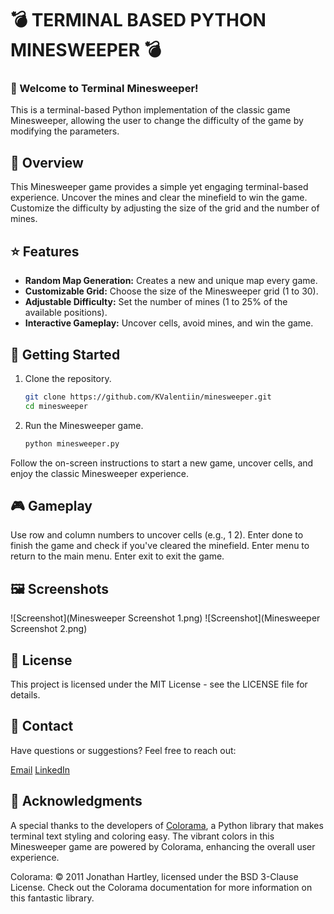 
# :bomb: TERMINAL BASED PYTHON MINESWEEPER :bomb:


### :wave: Welcome to Terminal Minesweeper!

This is a terminal-based Python implementation of the classic game Minesweeper, allowing the user to change the difficulty of the game by modifying the parameters.


## 🔎 Overview

This Minesweeper game provides a simple yet engaging terminal-based experience. Uncover the mines and clear the minefield to win the game. Customize the difficulty by adjusting the size of the grid and the number of mines.

## :star: Features

- **Random Map Generation:** Creates a new and unique map every game.
- **Customizable Grid:** Choose the size of the Minesweeper grid (1 to 30).
- **Adjustable Difficulty:** Set the number of mines (1 to 25% of the available positions).
- **Interactive Gameplay:** Uncover cells, avoid mines, and win the game.

## :rocket: Getting Started

1. Clone the repository.
   ```bash
   git clone https://github.com/KValentiin/minesweeper.git
   cd minesweeper
    ```

2. Run the Minesweeper game.

    ```bash
    python minesweeper.py
    ```

Follow the on-screen instructions to start a new game, uncover cells, and enjoy the classic Minesweeper experience.

## :video_game: Gameplay

Use row and column numbers to uncover cells (e.g., 1 2).
Enter done to finish the game and check if you've cleared the minefield.
Enter menu to return to the main menu.
Enter exit to exit the game.

## :framed_picture: Screenshots

![Screenshot](Minesweeper Screenshot 1.png) ![Screenshot](Minesweeper Screenshot 2.png)

## 	:page_facing_up: License

This project is licensed under the MIT License - see the LICENSE file for details.

## :fax: Contact
Have questions or suggestions? Feel free to reach out:

[Email](kvalentin95@gmail.com)
[LinkedIn](https://www.linkedin.com/in/valentin-kalanyos-00a245199/)


## :pray: Acknowledgments

A special thanks to the developers of [Colorama](https://pypi.org/project/colorama/), a Python library that makes terminal text styling and coloring easy. The vibrant colors in this Minesweeper game are powered by Colorama, enhancing the overall user experience.

Colorama: © 2011 Jonathan Hartley, licensed under the BSD 3-Clause License. Check out the Colorama documentation for more information on this fantastic library.
